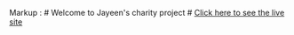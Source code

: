 Markup :  # Welcome to Jayeen's charity project #
[Click here to see the live site](https://jayeens-charity.netlify.app)